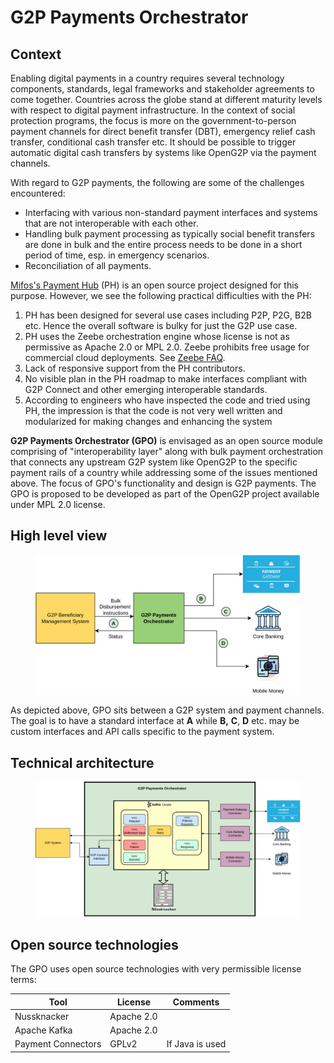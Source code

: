 # G2P Payments Orchestrator

## Context

Enabling digital payments in a country requires several technology components, standards, legal frameworks and stakeholder agreements to come together. Countries across the globe stand at different maturity levels with respect to digital payment infrastructure. In the context of social protection programs, the focus is more on the government-to-person payment channels for direct benefit transfer (DBT), emergency relief cash transfer, conditional cash transfer etc. It should be possible to trigger automatic digital cash transfers by systems like OpenG2P via the payment channels.

With regard to G2P payments, the following are some of the challenges encountered:

* Interfacing with various non-standard payment interfaces and systems that are not interoperable with each other.&#x20;
* Handling bulk payment processing as typically social benefit transfers are done in bulk and the entire process needs to be done in a short period of time, esp. in emergency scenarios.
* Reconciliation of all payments.

[Mifos's Payment Hub](https://payments.mifos.org/) (PH) is an open source project designed for this purpose. However, we see the following practical difficulties with the PH:

1. PH has been designed for several use cases including P2P, P2G, B2B etc. Hence the overall software is bulky for just the G2P use case.
2. PH uses the Zeebe orchestration engine whose license is not as permissive as Apache 2.0 or MPL 2.0. Zeebe prohibits free usage for commercial cloud deployments. See [Zeebe FAQ](https://camunda.com/legal/terms/cloud-terms-and-conditions/zeebe-license-overview-and-faq/).
3. Lack of responsive support from the PH contributors.
4. No visible plan in the PH roadmap to make interfaces compliant with G2P Connect and other emerging interoperable standards.
5. According to engineers who have inspected the code and tried using PH, the impression is that the code is not very well written and modularized for making changes and enhancing the system

**G2P Payments Orchestrator (GPO)** is envisaged as an open source module comprising of "interoperability layer" along with bulk payment orchestration that connects any upstream G2P system like OpenG2P to the specific payment rails of a country while addressing some of the issues mentioned above. The focus of GPO's functionality and design is G2P payments. The GPO is proposed to be developed as part of the OpenG2P project available under MPL 2.0 license.

## High level view

<figure><img src="https://github.com/OpenG2P/openg2p-documentation/raw/develop/.gitbook/assets/g2p-payments-orchestrator.png" alt=""><figcaption></figcaption></figure>

As depicted above, GPO sits between a G2P system and payment channels. The goal is to have a standard interface at **A** while **B,** **C**, **D** etc. may be custom interfaces and API calls specific to the payment system.&#x20;

## Technical architecture

<figure><img src="https://github.com/OpenG2P/openg2p-documentation/raw/develop/.gitbook/assets/gpo-tech-architecture.png" alt=""><figcaption></figcaption></figure>

## Open source technologies

The GPO uses open source technologies with very permissible license terms:

| Tool               | License    | Comments        |
| ------------------ | ---------- | --------------- |
| Nussknacker        | Apache 2.0 |                 |
| Apache Kafka       | Apache 2.0 |                 |
| Payment Connectors | GPLv2      | If Java is used |
